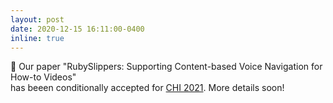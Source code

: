 ```yaml
---
layout: post
date: 2020-12-15 16:11:00-0400
inline: true
---
```


📄 Our paper "RubySlippers: Supporting Content-based Voice Navigation for How-to Videos"  
has beeen conditionally accepted for [CHI 2021](https://chi2021.acm.org/). More details soon! 

